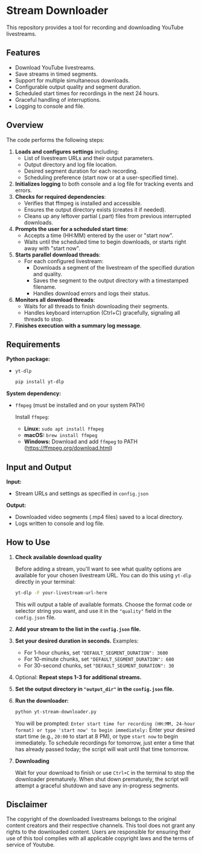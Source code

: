 # Stream Downloader

This repository provides a tool for recording and downloading YouTube livestreams.

## Features 

* Download YouTube livestreams.
* Save streams in timed segments.
* Support for multiple simultaneous downloads.
* Configurable output quality and segment duration.
* Scheduled start times for recordings in the next 24 hours.
* Graceful handling of interruptions.
* Logging to console and file.

## Overview

The code performs the following steps:

1.  **Loads and configures settings** including:
    * List of livestream URLs and their output parameters.
    * Output directory and log file location.
    * Desired segment duration for each recording.
    * Scheduling preference (start now or at a user-specified time).
2.  **Initializes logging** to both console and a log file for tracking events and errors.
3.  **Checks for required dependencies**:
    * Verifies that ffmpeg is installed and accessible.
    * Ensures the output directory exists (creates it if needed).
    * Cleans up any leftover partial (.part) files from previous interrupted downloads.
4.  **Prompts the user for a scheduled start time**:
    * Accepts a time (HH:MM) entered by the user or "start now".
    * Waits until the scheduled time to begin downloads, or starts right away with "start now".
5.  **Starts parallel download threads**:
    * For each configured livestream:
        * Downloads a segment of the livestream of the specified duration and quality.
        * Saves the segment to the output directory with a timestamped filename.
        * Handles download errors and logs their status.
6.  **Monitors all download threads**:
    * Waits for all threads to finish downloading their segments.
    * Handles keyboard interruption (Ctrl+C) gracefully, signaling all threads to stop.
7.  **Finishes execution with a summary log message**.

## Requirements

**Python package:**

* `yt-dlp`
    ```bash
    pip install yt-dlp
    ```

**System dependency:**

* `ffmpeg` (must be installed and on your system PATH)

    Install `ffmpeg`:
    * **Linux:** `sudo apt install ffmpeg`
    * **macOS:** `brew install ffmpeg`
    * **Windows:** Download and add `ffmpeg` to PATH (https://ffmpeg.org/download.html)

## Input and Output

**Input:**

* Stream URLs and settings as specified in `config.json`

**Output:**

* Downloaded video segments (.mp4 files) saved to a local directory.
* Logs written to console and log file.

## How to Use

1.  **Check available download quality**

    Before adding a stream, you'll want to see what quality options are available for your chosen livestream URL. You can do this using `yt-dlp` directly in your terminal:
    ```bash
    yt-dlp -F your-livestream-url-here
    ```
    This will output a table of available formats. Choose the format code or selector string you want, and use it in the `"quality"` field in the `config.json` file.

2.  **Add your stream to the list in the `config.json` file.**

3.  **Set your desired duration in seconds.**
    Examples:
    * For 1-hour chunks, set `"DEFAULT_SEGMENT_DURATION": 3600`
    * For 10-minute chunks, set `"DEFAULT_SEGMENT_DURATION": 600`
    * For 30-second chunks, set `"DEFAULT_SEGMENT_DURATION": 30`

4.  Optional: **Repeat steps 1-3 for additional streams.**

5.  **Set the output directory in `"output_dir"` in the `config.json` file.**

6.  **Run the downloader:**
    ```bash
    python yt-stream-downloader.py
    ```
    You will be prompted:
    `Enter start time for recording (HH:MM, 24-hour format) or type 'start now' to begin immediately:`
    Enter your desired start time (e.g., `20:00` to start at 8 PM), or type `start now` to begin immediately. To schedule recordings for tomorrow, just enter a time that has already passed today; the script will wait until that time tomorrow.

7.  **Downloading**

    Wait for your download to finish or use `Ctrl+C` in the terminal to stop the downloader prematurely. When shut down prematurely, the script will attempt a graceful shutdown and save any in-progress segments.

## Disclaimer 

The copyright of the downloaded livestreams belongs to the original content creators and their respective channels. This tool does not grant any rights to the downloaded content. Users are responsible for ensuring their use of this tool complies with all applicable copyright laws and the terms of service of Youtube.
